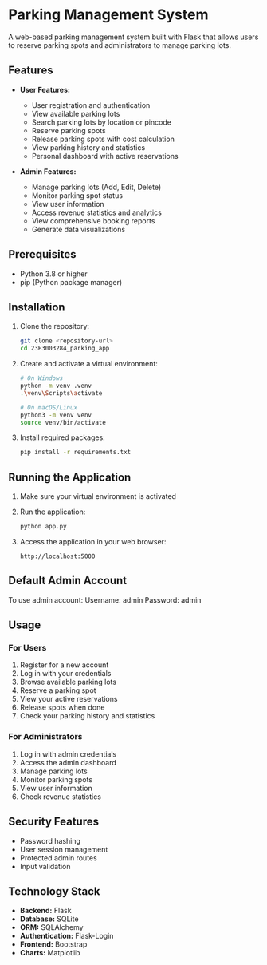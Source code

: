 # Parking Management System

A web-based parking management system built with Flask that allows users to reserve parking spots and administrators to manage parking lots.

## Features

- **User Features:**
  - User registration and authentication
  - View available parking lots
  - Search parking lots by location or pincode
  - Reserve parking spots
  - Release parking spots with cost calculation
  - View parking history and statistics
  - Personal dashboard with active reservations

- **Admin Features:**
  - Manage parking lots (Add, Edit, Delete)
  - Monitor parking spot status
  - View user information
  - Access revenue statistics and analytics
  - View comprehensive booking reports
  - Generate data visualizations

## Prerequisites

- Python 3.8 or higher
- pip (Python package manager)

## Installation

1. Clone the repository:
   ```bash
   git clone <repository-url>
   cd 23F3003284_parking_app
   ```

2. Create and activate a virtual environment:
   ```bash
   # On Windows
   python -m venv .venv
   .\venv\Scripts\activate

   # On macOS/Linux
   python3 -m venv venv
   source venv/bin/activate
   ```

3. Install required packages:
   ```bash
   pip install -r requirements.txt
   ```

## Running the Application

1. Make sure your virtual environment is activated


2. Run the application:
   ```bash
   python app.py
   ```

3. Access the application in your web browser:
   ```
   http://localhost:5000
   ```

## Default Admin Account
To use admin account:
Username: admin
Password: admin

## Usage

### For Users
1. Register for a new account
2. Log in with your credentials
3. Browse available parking lots
4. Reserve a parking spot
5. View your active reservations
6. Release spots when done
7. Check your parking history and statistics

### For Administrators
1. Log in with admin credentials
2. Access the admin dashboard
3. Manage parking lots
4. Monitor parking spots
5. View user information
6. Check revenue statistics

## Security Features
- Password hashing
- User session management
- Protected admin routes
- Input validation

## Technology Stack

- **Backend:** Flask
- **Database:** SQLite
- **ORM:** SQLAlchemy
- **Authentication:** Flask-Login
- **Frontend:** Bootstrap
- **Charts:** Matplotlib
